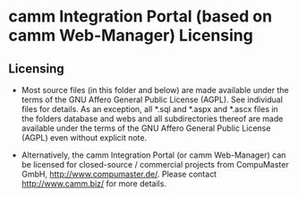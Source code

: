 # camm Integration Portal (based on camm Web-Manager) Licensing

## Licensing

* Most source files (in this folder and below) are made available under the terms of the GNU Affero General Public License (AGPL). See individual files for details.
  As an exception, all *.sql and *.aspx and *.ascx files in the folders database and webs and all subdirectories thereof are made available under the terms of the GNU Affero General Public License (AGPL) even without explicit note.

* Alternatively, the camm Integration Portal (or camm Web-Manager) can be licensed for closed-source / commercial projects from CompuMaster GmbH, http://www.compumaster.de/. Please contact http://www.camm.biz/ for more details.
